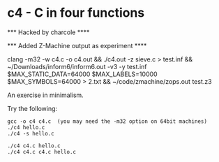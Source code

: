 c4 - C in four functions
========================

*** Hacked by charcole                   ****

*** Added Z-Machine output as experiment ****

clang -m32 -w c4.c -o c4.out && ./c4.out -z sieve.c > test.inf && ~/Downloads/inform6/inform6.out -v3 -y test.inf \$MAX_STATIC_DATA=64000 \$MAX_LABELS=10000 \$MAX_SYMBOLS=64000 > 2.txt && ~/code/zmachine/zops.out test.z3

An exercise in minimalism.

Try the following:

    gcc -o c4 c4.c  (you may need the -m32 option on 64bit machines)
    ./c4 hello.c
    ./c4 -s hello.c
    
    ./c4 c4.c hello.c
    ./c4 c4.c c4.c hello.c

